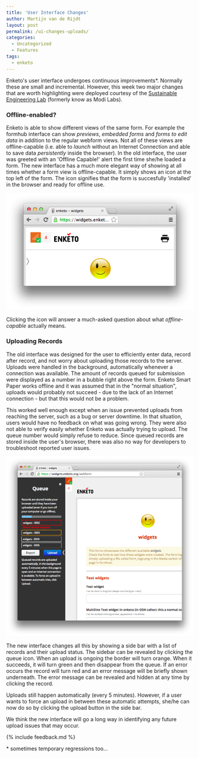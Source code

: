 ```yaml
---
title: 'User Interface Changes'
author: Martijn van de Rijdt
layout: post
permalink: /ui-changes-uploads/
categories:
  - Uncategorized
  - Features
tags:
  - enketo
---
```


Enketo's user interface undergoes continuous improvements\*. Normally these are small and incremental. However, this week two major changes that are worth highlighting were deployed courtesy of the [Sustainable Engineering Lab](http://modi.mech.columbia.edu/) (formerly know as Modi Labs).

### Offline-enabled?

Enketo is able to show different views of the same form. For example the formhub interface can show _previews_, _embedded forms_ and _forms to edit data_ in addition to the regular webform views. Not all of these views are offline-capable (i.e. able to _launch_ without an Internet Connection and able to save data _persistently_ inside the browser). In the old interface, the user was greeted with an 'Offline Capable!' alert the first time she/he loaded a form. The new interface has a much more elegant way of showing at all times whether a form view is offline-capable. It simply shows an icon at the top left of the form. The icon signifies that the form is succesfully 'installed' in the browser and ready for offline use. 

![new record upload interface](../files/2013/10/offline_icon.png)

Clicking the icon will answer a much-asked question about what _offline-capable_ actually means.



### Uploading Records

The old interface was designed for the user to efficiently enter data, record after record, and not worry about uploading those records to the server. Uploads were handled in the background, automatically whenever a connection was available. The amount of records queued for submission were displayed as a number in a bubble right above the form. Enketo Smart Paper works offline and it was assumed that in the "normal situation", uploads would probably not succeed - due to the lack of an Internet connection - but that this would not be a problem. 

This worked well enough except when an issue prevented uploads from reaching the server, such as a bug or server downtime. In that situation, users would have no feedback on what was going wrong. They were also not able to verify easily whether Enketo was actually trying to upload. The queue number would simply refuse to reduce. Since queued records are stored inside the user's browser, there was also no way for developers to troubleshoot reported user issues.

![new record upload interface](../files/2013/10/upload_gui.png)

The new interface changes all this by showing a side bar with a list of records and their upload status. The sidebar can be revealed by clicking the queue icon. When an upload is ongoing the border will turn orange. When it succeeds, it will turn green and then disappear from the queue. If an error occurs the record will turn red and an error message will be briefly shown underneath. The error message can be revealed and hidden at any time by clicking the record.

Uploads still happen automatically (every 5 minutes). However, if a user wants to force an upload in between these automatic attempts, she/he can now do so by clicking the upload button in the side bar. 

We think the new interface will go a long way in identifying any future upload issues that may occur. 

{% include feedback.md %}

\* sometimes temporary regressions too…

